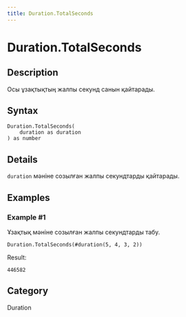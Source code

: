 ```yaml
---
title: Duration.TotalSeconds
---
```


# Duration.TotalSeconds


## Description

Осы ұзақтықтың жалпы секунд санын қайтарады.


## Syntax

```powerquery
Duration.TotalSeconds(
    duration as duration
) as number
```


## Details

<code>duration</code> мәніне созылған жалпы секундтарды қайтарады.


## Examples

### Example #1 
Ұзақтық мәніне созылған жалпы секундтарды табу.
```powerquery
Duration.TotalSeconds(#duration(5, 4, 3, 2))
```

Result: 
```powerquery
446582
```




## Category
Duration
